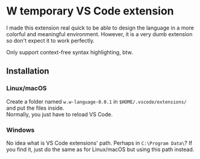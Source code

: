# W temporary VS Code extension

I made this extension real quick to be able to design the language in a more colorful and meaningful environment.
However, it is a very dumb extension so don't expect it to work perfectly.

Only support context-free syntax highlighting, btw.

## Installation

### Linux/macOS

Create a folder named `w.w-language-0.0.1` in `$HOME/.vscode/extensions/` and put the files inside.  
Normally, you just have to reload VS Code.

### Windows

No idea what is VS Code extensions' path. Perhaps in `C:\Program Data\`? If you find it, just do the same as for Linux/macOS but using this path instead.
